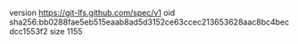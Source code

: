 version https://git-lfs.github.com/spec/v1
oid sha256:bb0288fae5eb515eaab8ad5d3152ce63ccec213653628aac8bc4becdcc1553f2
size 1155
